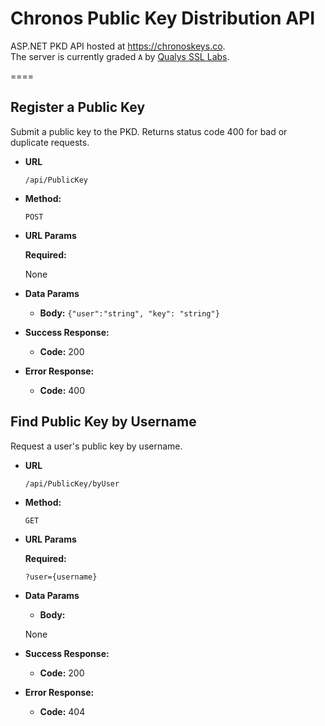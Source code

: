 **Chronos Public Key Distribution API**
====
ASP.NET PKD API hosted at https://chronoskeys.co. <br />
The server is currently graded `A` by <a href="https://www.ssllabs.com/ssltest/analyze.html?d=chronoskeys.co&hideResults=on">Qualys SSL Labs</a>. <br>

====

**Register a Public Key**
----

  Submit a public key to the PKD. Returns status code 400 for bad or duplicate requests.

* **URL**

  `/api/PublicKey`

* **Method:**

  `POST`
  
*  **URL Params**

   **Required:**

   None

* **Data Params**
  * **Body:**
   `{"user":"string", "key": "string"}`

* **Success Response:**

  * **Code:** 200 <br />
 
* **Error Response:**

  * **Code:** 400 <br />

**Find Public Key by Username**
----

  Request a user's public key by username.

* **URL**

  `/api/PublicKey/byUser`

* **Method:**

  `GET`
  
*  **URL Params**

   **Required:**
 
   `?user={username}`

* **Data Params**
  * **Body:**

   None

* **Success Response:**

  * **Code:** 200 <br />
 
* **Error Response:**

  * **Code:** 404 <br />

